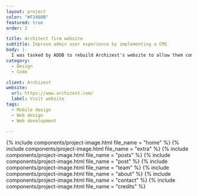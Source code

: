 ```yaml
---
layout: project
color: "#F3460B"
featured: true
order: 2

title: Architect firm website
subtitle: Improve admin user experience by implementing a CMS
body: |-
  I was tasked by ADDB to rebuild Archizest's website to allow them complete control over their content. We went for the platform Squarespace for its ease of use, however this brought some technical challenges around customisation and special features like a random quote generator or an introduction slideshow. I was able using bespoke Javascript to overcome those challenges and deliver an elegant website that does not feel like it is built on a website builder.
category:
  - Design
  - Code

client: Archizest
website:
  url: https://www.archizest.com/
  label: Visit website
tags:
  - Mobile design
  - Web design
  - Web development

---
```


<div class="section">
  <div class="section__container">
    {% include components/project-image.html
      file_name = "home"
    %}
    {% include components/project-image.html
      file_name = "extra"
    %}
    {% include components/project-image.html
      file_name = "posts"
    %}
    {% include components/project-image.html
      file_name = "post"
    %}
    {% include components/project-image.html
      file_name = "team"
    %}
    {% include components/project-image.html
      file_name = "about"
    %}
    {% include components/project-image.html
      file_name = "contact"
    %}
    {% include components/project-image.html
      file_name = "credits"
    %}
  </div>
</div>
